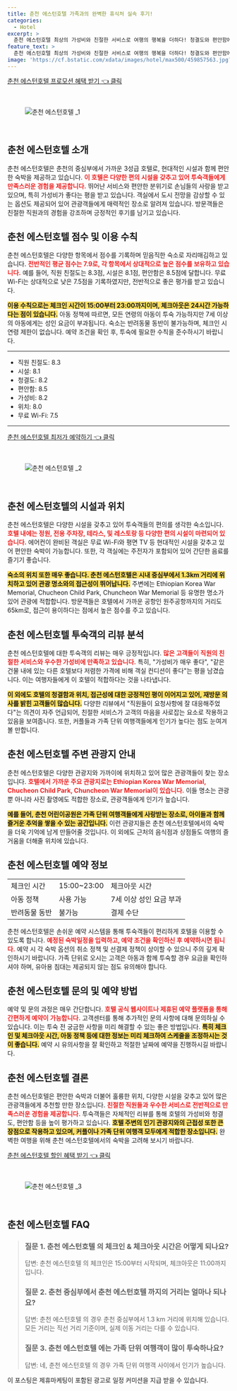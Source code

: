 ```yaml
---
title: 춘천 에스턴호텔 가족과의 완벽한 휴식처 실속 후기!
categories:
  - Hotel
excerpt: >
  춘천 에스턴호텔 최상의 가성비와 친절한 서비스로 여행의 행복을 더하다! 청결도와 편안함에서 높은 점수를 받은 이 곳은 낭만적인 커플 여행에 최적의 선택! 이제 예약하고 잊지 못할 경험을 만들어보세요.
feature_text: >
  춘천 에스턴호텔 최상의 가성비와 친절한 서비스로 여행의 행복을 더하다! 청결도와 편안함에서 높은 점수를 받은 이 곳은 낭만적인 커플 여행에 최적의 선택! 이제 예약하고 잊지 못할 경험을 만들어보세요.
image: 'https://cf.bstatic.com/xdata/images/hotel/max500/459857563.jpg?k=1ed9cd0dc9721047000f181c479dfe98435cbc776e8a012c37b51c028b227ea1&o=&hp=1'
---
```


<p><a class="modoo-button" href="https://tinyurl.com/263a5rwy" rel="nofollow noopener">춘천 에스턴호텔  프로모션 혜택 받기 👈 클릭</a></p><br/>
<figure class="image"><img alt="춘천 에스턴호텔 _1" src="https://cf.bstatic.com/xdata/images/hotel/max1024x768/459857690.jpg?k=643eeaa93e01edbb9e09ee56d1b8223fbcd0a502d62ea889656eb75e9ae07d72&amp;o=&amp;hp=1"/></figure><br/>

<h2 id="춘천_에스턴호텔_소개">춘천 에스턴호텔 소개</h2>
<p>춘천 에스턴호텔은 춘천의 중심부에서 가까운 3성급 호텔로, 현대적인 시설과 함께 편안한 숙박을 제공하고 있습니다. <b><span style="color: #ee2323;">이 호텔은 다양한 편의 시설을 갖추고 있어 투숙객들에게 만족스러운 경험을 제공합니다.</span></b> 뛰어난 서비스와 편안한 분위기로 손님들의 사랑을 받고 있으며, 특히 가성비가 좋다는 평을 받고 있습니다. 객실에서 도시 전망을 감상할 수 있는 옵션도 제공되어 있어 관광객들에게 매력적인 장소로 알려져 있습니다. 방문객들은 친절한 직원과의 경험을 강조하며 긍정적인 후기를 남기고 있습니다.</p>
<h2 id="점수_및_이용_수칙">춘천 에스턴호텔 점수 및 이용 수칙</h2>
<p>춘천 에스턴호텔은 다양한 항목에서 점수를 기록하며 믿음직한 숙소로 자리매김하고 있습니다. <b><span style="color: #ee2323;">전반적인 평균 점수는 7.9로, 각 항목에서 상대적으로 높은 점수를 보유하고 있습니다.</span></b> 예를 들어, 직원 친절도는 8.3점, 시설은 8.1점, 편안함은 8.5점에 달합니다. 무료 Wi-Fi는 상대적으로 낮은 7.5점을 기록하였지만, 전반적으로 좋은 평가를 받고 있습니다.</p>
<p><b><span style="background-color: #ffe066;">이용 수칙으로는 체크인 시간이 15:00부터 23:00까지이며, 체크아웃은 24시간 가능하다는 점이 있습니다.</span></b> 아동 정책에 따르면, 모든 연령의 아동이 투숙 가능하지만 7세 이상의 아동에게는 성인 요금이 부과됩니다. 숙소는 반려동물 동반이 불가능하며, 체크인 시 연령 제한이 없습니다. 예약 조건을 확인 후, 투숙에 필요한 수칙을 준수하시기 바랍니다.</p>
<hr/>
<ul>
<li>직원 친절도: 8.3</li>
<li>시설: 8.1</li>
<li>청결도: 8.2</li>
<li>편안함: 8.5</li>
<li>가성비: 8.2</li>
<li>위치: 8.0</li>
<li>무료 Wi-Fi: 7.5</li>
</ul>
<hr/>
<p><a class="modoo-button" href="https://tinyurl.com/263a5rwy" rel="nofollow noopener">춘천 에스턴호텔  최저가 예약하기 👈 클릭</a></p><br/>
<figure class="image"><img alt="춘천 에스턴호텔 _2" src="https://cf.bstatic.com/xdata/images/hotel/max500/459857563.jpg?k=1ed9cd0dc9721047000f181c479dfe98435cbc776e8a012c37b51c028b227ea1&amp;o=&amp;hp=1"/></figure><br/>
<h2 id="숙소의_시설과_위치">춘천 에스턴호텔의 시설과 위치</h2>
<p>춘천 에스턴호텔은 다양한 시설을 갖추고 있어 투숙객들의 편의를 생각한 숙소입니다. <b><span style="color: #ee2323;">호텔 내에는 정원, 전용 주차장, 테라스, 및 레스토랑 등 다양한 편의 시설이 마련되어 있습니다.</span></b> 에어컨이 완비된 객실은 무료 Wi-Fi와 평면 TV 등 현대적인 시설을 갖추고 있어 편안한 숙박이 가능합니다. 또한, 각 객실에는 주전자가 포함되어 있어 간단한 음료를 즐기기 좋습니다.</p>
<p><b><span style="background-color: #ffe066;">숙소의 위치 또한 매우 좋습니다. 춘천 에스턴호텔은 시내 중심부에서 1.3km 거리에 위치하고 있어 관광 명소와의 접근성이 뛰어납니다.</span></b> 주변에는 Ethiopian Korea War Memorial, Chucheon Child Park, Chuncheon War Memorial 등 유명한 명소가 있어 관광에 적합합니다. 방문객들은 호텔에서 가까운 공항인 원주공항까지의 거리도 65km로, 접근이 용이하다는 점에서 높은 점수를 주고 있습니다.</p>
<h2 id="투숙객의_리뷰_분석">춘천 에스턴호텔 투숙객의 리뷰 분석</h2>
<p>춘천 에스턴호텔에 대한 투숙객의 리뷰는 매우 긍정적입니다. <b><span style="color: #ee2323;">많은 고객들이 직원의 친절한 서비스와 우수한 가성비에 만족하고 있습니다.</span></b> 특히, "가성비가 매우 좋다", "같은 건물 내에 있는 다른 호텔보다 저렴한 가격에 비해 객실 컨디션이 좋다"는 평을 남겼습니다. 이는 여행자들에게 이 호텔이 적합하다는 것을 나타냅니다.</p>
<p><b><span style="background-color: #ffe066;">이 외에도 호텔의 청결함과 위치, 접근성에 대한 긍정적인 평이 이어지고 있어, 재방문 의사를 밝힌 고객들이 많습니다.</span></b> 다양한 리뷰에서 "직원들이 요청사항에 잘 대응해주었다"는 의견이 자주 언급되어, 친절한 서비스가 고객의 마음을 사로잡는 요소로 작용하고 있음을 보여줍니다. 또한, 커플들과 가족 단위 여행객들에게 인기가 높다는 점도 눈여겨볼 만합니다.</p>
<h2 id="주변_관광지_안내">춘천 에스턴호텔 주변 관광지 안내</h2>
<p>춘천 에스턴호텔은 다양한 관광지와 가까이에 위치하고 있어 많은 관광객들이 찾는 장소입니다. <b><span style="color: #ee2323;">호텔에서 가까운 주요 관광지로는 Ethiopian Korea War Memorial, Chucheon Child Park, Chuncheon War Memorial이 있습니다.</span></b> 이들 명소는 관광뿐 아니라 사진 촬영에도 적합한 장소로, 관광객들에게 인기가 높습니다.</p>
<p><b><span style="background-color: #ffe066;">예를 들어, 춘천 어린이공원은 가족 단위 여행객들에게 사랑받는 장소로, 아이들과 함께 즐거운 추억을 쌓을 수 있는 공간입니다.</span></b> 이런 관광지들은 춘천 에스턴호텔에서의 숙박을 더욱 기억에 남게 만들어줄 것입니다. 이 외에도 근처의 음식점과 상점들도 여행의 즐거움을 더해줄 위치에 있습니다.</p>
<h2 id="호텔_예약_정보">춘천 에스턴호텔 예약 정보</h2>
<table>
<tr>
<td>체크인 시간</td>
<td>15:00~23:00</td>
<td>체크아웃 시간</td>
</tr>
<tr>
<td>아동 정책</td>
<td>사용 가능</td>
<td>7세 이상 성인 요금 부과</td>
</tr>
<tr>
<td>반려동물 동반</td>
<td>불가능</td>
<td>결제 수단</td>
</tr>
</table>
<p>춘천 에스턴호텔은 손쉬운 예약 시스템을 통해 투숙객들이 편리하게 호텔을 이용할 수 있도록 합니다. <b><span style="color: #ee2323;">예정된 숙박일정을 입력하고, 예약 조건을 확인하신 후 예약하시면 됩니다.</span></b> 예약 시 각 숙박 옵션의 취소 정책 및 선결제 정책이 상이할 수 있으니 주의 깊게 확인하시기 바랍니다. 가족 단위로 오시는 고객은 아동과 함께 투숙할 경우 요금을 확인하셔야 하며, 유아용 침대는 제공되지 않는 점도 유의해야 합니다.</p>
<h2 id="문의_및_예약_방법">춘천 에스턴호텔 문의 및 예약 방법</h2>
<p>예약 및 문의 과정은 매우 간단합니다. <b><span style="color: #ee2323;">호텔 공식 웹사이트나 제휴된 예약 플랫폼을 통해 간편하게 예약이 가능합니다.</span></b> 고객센터를 통해 추가적인 문의 사항에 대해 문의하실 수 있습니다. 이는 투숙 전 궁금한 사항을 미리 해결할 수 있는 좋은 방법입니다. <b><span style="background-color: #ffe066;">특히 체크인 및 체크아웃 시간, 아동 정책 등에 대한 정보는 미리 체크하여 스케줄을 조정하시는 것이 좋습니다.</span></b> 예약 시 유의사항을 잘 확인하고 적절한 날짜에 예약을 진행하시길 바랍니다.</p>
<h2 id="결론">춘천 에스턴호텔 결론</h2>
<p>춘천 에스턴호텔은 편안한 숙박과 더불어 훌륭한 위치, 다양한 시설을 갖추고 있어 많은 관광객들에게 추천할 만한 장소입니다. <b><span style="color: #ee2323;">친절한 직원들과 우수한 서비스로 전반적으로 만족스러운 경험을 제공합니다.</span></b> 투숙객들은 자체적인 리뷰를 통해 호텔의 가성비와 청결도, 편안함 등을 높이 평가하고 있습니다. <b><span style="background-color: #ffe066;">호텔 주변의 인기 관광지와의 근접성 또한 큰 장점으로 작용하고 있으며, 커플이나 가족 단위 여행객 모두에게 적합한 장소입니다.</span></b> 완벽한 여행을 위해 춘천 에스턴호텔에서의 숙박을 고려해 보시기 바랍니다.</p>

<p><a class="modoo-button" href="https://tinyurl.com/263a5rwy" rel="nofollow noopener">춘천 에스턴호텔  할인 혜택 받기 👈 클릭</a></p><br>

<figure class="image"><img src="https://cf.bstatic.com/xdata/images/hotel/max500/459858026.jpg?k=13f57e036bad0c20847b308d453a83d2fb7b1e75e3b0b0db2eeea5be492d667d&o=&hp=1" alt="춘천 에스턴호텔 _3"></figure><br>
<h2 id="춘천 에스턴호텔 _FAQ">춘천 에스턴호텔  FAQ</h2>
<div itemscope="" itemtype="https://schema.org/FAQPage"> 
<blockquote> 
<div itemscope="" itemprop="mainEntity" itemtype="https://schema.org/Question"> 
<h3 id="질문_1" itemprop="name">질문 1. 춘천 에스턴호텔 의 체크인 & 체크아웃 시간은 어떻게 되나요?</h3> 
<div itemscope="" itemprop="acceptedAnswer" itemtype="https://schema.org/Answer"> 
<span itemprop="text"> 
<p>답변: 춘천 에스턴호텔 의 체크인은 15:00부터 시작되며, 체크아웃은 11:00까지 입니다.</p> 
</span> 
</div> 
</div> 
<div itemscope="" itemprop="mainEntity" itemtype="https://schema.org/Question"> 
<h3 id="질문_2" itemprop="name">질문 2. 춘천 중심부에서 춘천 에스턴호텔 까지의 거리는 얼마나 되나요?</h3> 
<div itemscope="" itemprop="acceptedAnswer" itemtype="https://schema.org/Answer"> 
<span itemprop="text"> 
<p>답변: 춘천 에스턴호텔 의 경우 춘천 중심부에서 1.3 km 거리에 위치해 있습니다. 모든 거리는 직선 거리 기준이며, 실제 이동 거리는 다를 수 있습니다.</p> 
</span> 
</div> 
</div> 
<div itemscope="" itemprop="mainEntity" itemtype="https://schema.org/Question"> 
<h3 id="질문_3" itemprop="name">질문 3. 춘천 에스턴호텔 에는 가족 단위 여행객이 많이 투숙하나요?</h3> 
<div itemscope="" itemprop="acceptedAnswer" itemtype="https://schema.org/Answer"> 
<span itemprop="text"> 
<p>답변: 네, 춘천 에스턴호텔 의 경우 가족 단위 여행객 사이에서 인기가 높습니다.</p> 
</span> 
</div> 
</div> 
</blockquote> 
</div><p>이 포스팅은 제휴마케팅이 포함된 광고로 일정 커미션을 지급 받을 수 있습니다.</p>

